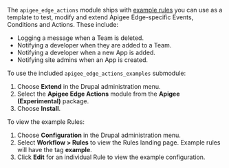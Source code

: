 The `apigee_edge_actions` module ships with [example rules](https://github.com/apigee/apigee-edge-drupal/tree/8.x-1.x/modules/apigee%5Fedge%5Factions/modules/apigee%5Fedge%5Factions%5Fexamples) you can use as a template to test, modify and extend Apigee Edge-specific Events, Conditions and Actions. These include:

* Logging a message when a Team is deleted.
* Notifying a developer when they are added to a Team.
* Notifying a developer when a new App is added.
* Notifying site admins when an App is created.

To use the included `apigee_edge_actions_examples` submodule:

1. Choose **Extend** in the Drupal administration menu.
2. Select the **Apigee Edge Actions** module from the **Apigee (Experimental)** package.
3. Choose **Install**.

To view the example Rules:

1. Choose **Configuration** in the Drupal administration menu.
2. Select **Workflow > Rules** to view the Rules landing page. Example rules will have the tag **example**.
3. Click **Edit** for an individual Rule to view the example configuration.